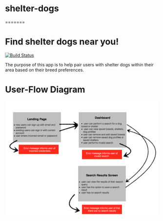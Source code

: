 
# shelter-dogs
=======
# Find shelter dogs near you!  

[![Build Status](https://travis-ci.org/rlynn523/shelter-dogs.svg?branch=staging)](https://travis-ci.org/rlynn523/shelter-dogs)

The purpose of this app is to help pair users with shelter dogs within their area based on their breed preferences. 

# User-Flow Diagram
![alt tag](https://github.com/rlynn523/shelter-dogs/blob/staging/images/user-flow.png?raw=true)

